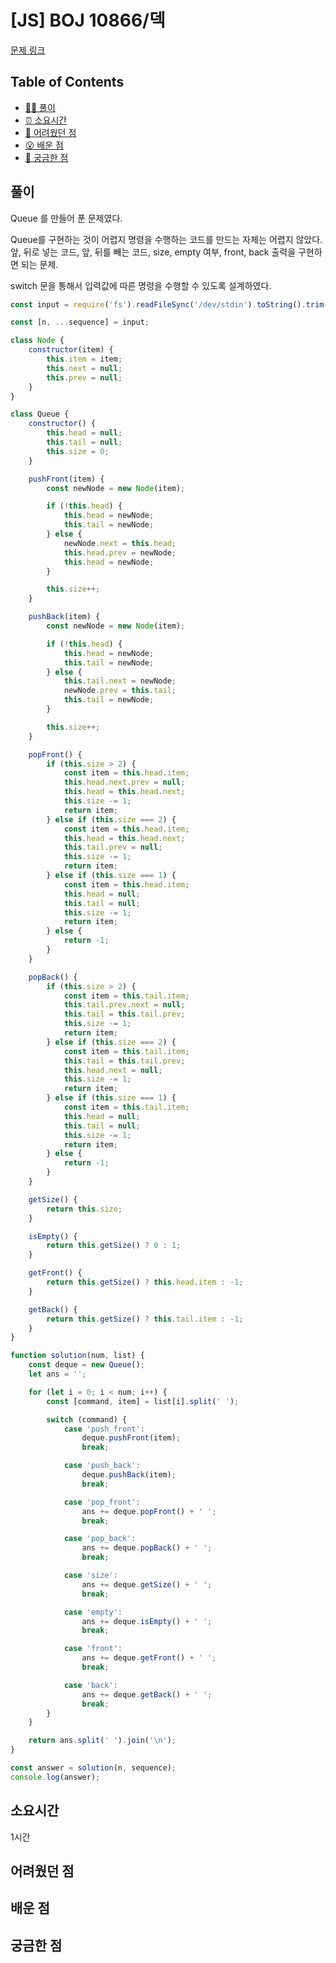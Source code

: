<!-- 제목으로 다음과 같은 내용으로 작성해주세요 ! -->
<!-- 📚 언어 : e.g. Javascript -> [JS], Python -> [Python]  -->
<!-- 📕 백준 : BOJ 문제번호/문제제목 e.g. BOJ 2577/숫자의 개수 -->
<!-- 📗 프로그래머스 : PRO 문제번호/문제제목 e.g. PRO 120812/최빈값 구하기 -->
<!-- 💁🏻 백준허브를 사용하시면 프로그래머스의 문제번호도 확인하실 수 있습니다 -->

# [JS] BOJ 10866/덱

<!-- 아래에 # 을 지우고 문제 링크를 입력해주세요 ! -->

[문제 링크](https://www.acmicpc.net/problem/10866)

## Table of Contents

-   [✍🏻 풀이](#풀이)
-   [⏰ 소요시간](#소요시간)
-   [🫠 어려웠던 점](#어려웠던-점)
-   [😮 배운 점](#배운-점)
-   [🤔 궁금한 점](#궁금한-점)

## 풀이

<!-- ```옆에 사용하는 언어를 기입하세요 e.g. javascript, python -->

Queue 를 만들어 푼 문제였다.

Queue를 구현하는 것이 어렵지 명령을 수행하는 코드를 만드는 자체는 어렵지 않았다. 앞, 뒤로 넣는 코드, 앞, 뒤를 빼는 코드, size, empty 여부, front, back 출력을 구현하면 되는 문제.

switch 문을 통해서 입력값에 따른 명령을 수행할 수 있도록 설계하였다.

```javascript
const input = require('fs').readFileSync('/dev/stdin').toString().trim().split('\n');

const [n, ...sequence] = input;

class Node {
    constructor(item) {
        this.item = item;
        this.next = null;
        this.prev = null;
    }
}

class Queue {
    constructor() {
        this.head = null;
        this.tail = null;
        this.size = 0;
    }

    pushFront(item) {
        const newNode = new Node(item);

        if (!this.head) {
            this.head = newNode;
            this.tail = newNode;
        } else {
            newNode.next = this.head;
            this.head.prev = newNode;
            this.head = newNode;
        }

        this.size++;
    }

    pushBack(item) {
        const newNode = new Node(item);

        if (!this.head) {
            this.head = newNode;
            this.tail = newNode;
        } else {
            this.tail.next = newNode;
            newNode.prev = this.tail;
            this.tail = newNode;
        }

        this.size++;
    }

    popFront() {
        if (this.size > 2) {
            const item = this.head.item;
            this.head.next.prev = null;
            this.head = this.head.next;
            this.size -= 1;
            return item;
        } else if (this.size === 2) {
            const item = this.head.item;
            this.head = this.head.next;
            this.tail.prev = null;
            this.size -= 1;
            return item;
        } else if (this.size === 1) {
            const item = this.head.item;
            this.head = null;
            this.tail = null;
            this.size -= 1;
            return item;
        } else {
            return -1;
        }
    }

    popBack() {
        if (this.size > 2) {
            const item = this.tail.item;
            this.tail.prev.next = null;
            this.tail = this.tail.prev;
            this.size -= 1;
            return item;
        } else if (this.size === 2) {
            const item = this.tail.item;
            this.tail = this.tail.prev;
            this.head.next = null;
            this.size -= 1;
            return item;
        } else if (this.size === 1) {
            const item = this.tail.item;
            this.head = null;
            this.tail = null;
            this.size -= 1;
            return item;
        } else {
            return -1;
        }
    }

    getSize() {
        return this.size;
    }

    isEmpty() {
        return this.getSize() ? 0 : 1;
    }

    getFront() {
        return this.getSize() ? this.head.item : -1;
    }

    getBack() {
        return this.getSize() ? this.tail.item : -1;
    }
}

function solution(num, list) {
    const deque = new Queue();
    let ans = '';

    for (let i = 0; i < num; i++) {
        const [command, item] = list[i].split(' ');

        switch (command) {
            case 'push_front':
                deque.pushFront(item);
                break;

            case 'push_back':
                deque.pushBack(item);
                break;

            case 'pop_front':
                ans += deque.popFront() + ' ';
                break;

            case 'pop_back':
                ans += deque.popBack() + ' ';
                break;

            case 'size':
                ans += deque.getSize() + ' ';
                break;

            case 'empty':
                ans += deque.isEmpty() + ' ';
                break;

            case 'front':
                ans += deque.getFront() + ' ';
                break;

            case 'back':
                ans += deque.getBack() + ' ';
                break;
        }
    }

    return ans.split(' ').join('\n');
}

const answer = solution(n, sequence);
console.log(answer);
```

## 소요시간

1시간

## 어려웠던 점

## 배운 점

## 궁금한 점
